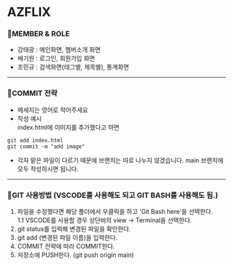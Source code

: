 # AZFLIX
### 📌MEMBER & ROLE
- 강태광 : 메인화면, 멤버소개 화면
- 배기원 : 로그인, 회원가입 화면
- 조민규 : 검색화면(태그별, 제목별), 통계화면
<hr>

### 📌COMMIT 전략
- 메세지는 영어로 적어주세요
- 작성 예시<br>
index.html에 이미지를 추가했다고 하면
```
git add index.html
git commit -m "add image"
```
- 각자 맡은 파일이 다르기 때문에 브랜치는 따로 나누지 않겠습니다. main 브랜치에 모두 작성하시면 됩니다.
<hr>

### 📌GIT 사용방법 (VSCODE를 사용해도 되고 GIT BASH를 사용해도 됨.)
1. 파일을 수정했다면 해당 폴더에서 우클릭을 하고 'Git Bash here'을 선택한다.<br>
1.1 VSCODE를 사용할 경우 상단바의 view -> Terminal을 선택한다.
2. git status를 입력해 변경된 파일을 확인한다.
3. git add (변경된 파일 이름)을 입력한다.
4. COMMIT 전략에 따라 COMMIT한다.
5. 저장소에 PUSH한다. (git push origin main)
